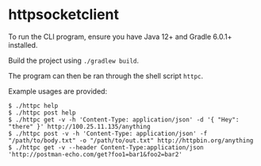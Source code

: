# httpsocketclient

To run the CLI program, ensure you have Java 12+ and Gradle 6.0.1+ installed.

Build the project using `./gradlew build`.

The program can then be ran through the shell script `httpc`.

Example usages are provided:
```shell
$ ./httpc help
$ ./httpc post help
$ ./httpc get -v -h 'Content-Type: application/json' -d '{ "Hey": "there" }' http://100.25.11.135/anything
$ ./httpc post -v -h 'Content-Type: application/json' -f "/path/to/body.txt" -o "/path/to/out.txt" http://httpbin.org/anything
$ ./httpc get -v --header Content-Type:application/json 'http://postman-echo.com/get?foo1=bar1&foo2=bar2'
```
